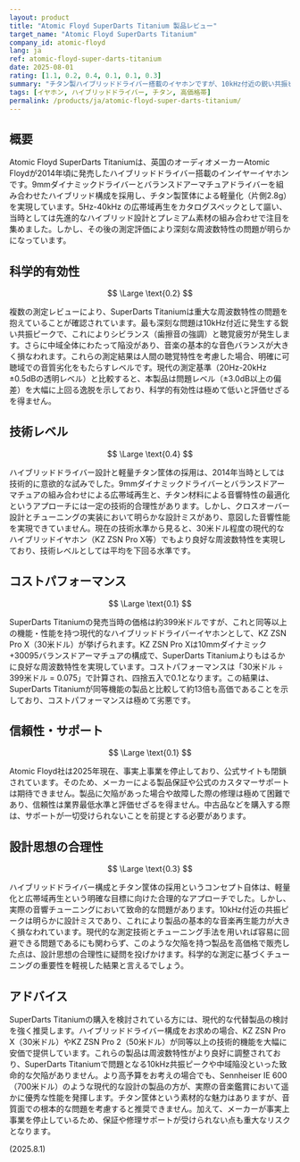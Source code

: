 ```yaml
---
layout: product
title: "Atomic Floyd SuperDarts Titanium 製品レビュー"
target_name: "Atomic Floyd SuperDarts Titanium"
company_id: atomic-floyd
lang: ja
ref: atomic-floyd-super-darts-titanium
date: 2025-08-01
rating: [1.1, 0.2, 0.4, 0.1, 0.1, 0.3]
summary: "チタン製ハイブリッドドライバー搭載のイヤホンですが、10kHz付近の鋭い共振ピークと中域の陥没により音質に深刻な問題があります。発売価格399米ドルに対し、30米ドル程度の現代的なハイブリッドイヤホンで同等以上の性能が得られるため、コストパフォーマンスは極めて劣悪です。"
tags: [イヤホン, ハイブリッドドライバー, チタン, 高価格帯]
permalink: /products/ja/atomic-floyd-super-darts-titanium/
---
```


## 概要

Atomic Floyd SuperDarts Titaniumは、英国のオーディオメーカーAtomic Floydが2014年頃に発売したハイブリッドドライバー搭載のインイヤーイヤホンです。9mmダイナミックドライバーとバランスドアーマチュアドライバーを組み合わせたハイブリッド構成を採用し、チタン製筐体による軽量化（片側2.8g）を実現しています。5Hz-40kHz の広帯域再生をカタログスペックとして謳い、当時としては先進的なハイブリッド設計とプレミアム素材の組み合わせで注目を集めました。しかし、その後の測定評価により深刻な周波数特性の問題が明らかになっています。

## 科学的有効性

$$ \Large \text{0.2} $$

複数の測定レビューにより、SuperDarts Titaniumは重大な周波数特性の問題を抱えていることが確認されています。最も深刻な問題は10kHz付近に発生する鋭い共振ピークで、これによりシビランス（歯擦音の強調）と聴覚疲労が発生します。さらに中域全体にわたって陥没があり、音楽の基本的な音色バランスが大きく損なわれます。これらの測定結果は人間の聴覚特性を考慮した場合、明確に可聴域での音質劣化をもたらすレベルです。現代の測定基準（20Hz-20kHz ±0.5dBの透明レベル）と比較すると、本製品は問題レベル（±3.0dB以上の偏差）を大幅に上回る逸脱を示しており、科学的有効性は極めて低いと評価せざるを得ません。

## 技術レベル

$$ \Large \text{0.4} $$

ハイブリッドドライバー設計と軽量チタン筐体の採用は、2014年当時としては技術的に意欲的な試みでした。9mmダイナミックドライバーとバランスドアーマチュアの組み合わせによる広帯域再生と、チタン材料による音響特性の最適化というアプローチには一定の技術的合理性があります。しかし、クロスオーバー設計とチューニングの実装において明らかな設計ミスがあり、意図した音響性能を実現できていません。現在の技術水準から見ると、30米ドル程度の現代的なハイブリッドイヤホン（KZ ZSN Pro X等）でもより良好な周波数特性を実現しており、技術レベルとしては平均を下回る水準です。

## コストパフォーマンス

$$ \Large \text{0.1} $$

SuperDarts Titaniumの発売当時の価格は約399米ドルですが、これと同等以上の機能・性能を持つ現代的なハイブリッドドライバーイヤホンとして、KZ ZSN Pro X（30米ドル）が挙げられます。KZ ZSN Pro Xは10mmダイナミック+30095バランスドアーマチュアの構成で、SuperDarts Titaniumよりもはるかに良好な周波数特性を実現しています。コストパフォーマンスは「30米ドル ÷ 399米ドル = 0.075」で計算され、四捨五入で0.1となります。この結果は、SuperDarts Titaniumが同等機能の製品と比較して約13倍も高価であることを示しており、コストパフォーマンスは極めて劣悪です。

## 信頼性・サポート

$$ \Large \text{0.1} $$

Atomic Floyd社は2025年現在、事実上事業を停止しており、公式サイトも閉鎖されています。そのため、メーカーによる製品保証や公式のカスタマーサポートは期待できません。製品に欠陥があった場合や故障した際の修理は極めて困難であり、信頼性は業界最低水準と評価せざるを得ません。中古品などを購入する際は、サポートが一切受けられないことを前提とする必要があります。

## 設計思想の合理性

$$ \Large \text{0.3} $$

ハイブリッドドライバー構成とチタン筐体の採用というコンセプト自体は、軽量化と広帯域再生という明確な目標に向けた合理的なアプローチでした。しかし、実際の音響チューニングにおいて致命的な問題があります。10kHz付近の共振ピークは明らかに設計ミスであり、これにより製品の基本的な音楽再生能力が大きく損なわれています。現代的な測定技術とチューニング手法を用いれば容易に回避できる問題であるにも関わらず、このような欠陥を持つ製品を高価格で販売した点は、設計思想の合理性に疑問を投げかけます。科学的な測定に基づくチューニングの重要性を軽視した結果と言えるでしょう。

## アドバイス

SuperDarts Titaniumの購入を検討されている方には、現代的な代替製品の検討を強く推奨します。ハイブリッドドライバー構成をお求めの場合、KZ ZSN Pro X（30米ドル）やKZ ZSN Pro 2（50米ドル）が同等以上の技術的機能を大幅に安価で提供しています。これらの製品は周波数特性がより良好に調整されており、SuperDarts Titaniumで問題となる10kHz共振ピークや中域陥没といった致命的な欠陥がありません。より高予算をお考えの場合でも、Sennheiser IE 600（700米ドル）のような現代的な設計の製品の方が、実際の音楽鑑賞において遥かに優秀な性能を発揮します。チタン筐体という素材的な魅力はありますが、音質面での根本的な問題を考慮すると推奨できません。加えて、メーカーが事実上事業を停止しているため、保証や修理サポートが受けられない点も重大なリスクとなります。

(2025.8.1)
